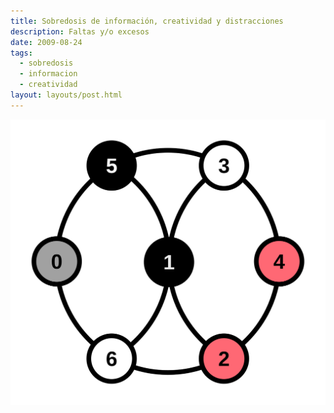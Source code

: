 ```yaml
---
title: Sobredosis de información, creatividad y distracciones
description: Faltas y/o excesos
date: 2009-08-24
tags:
  - sobredosis
  - informacion
  - creatividad
layout: layouts/post.html
---
```


![sostener el vacio existencial](/img/blog/creatividad-universal.svg)
